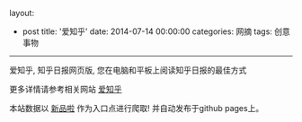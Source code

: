 layout: 
  - post 
title: '爱知乎' 
date: 2014-07-14 00:00:00 
categories: 网摘 
tags: 创意事物 
---

爱知乎, 知乎日报网页版, 您在电脑和平板上阅读知乎日报的最佳方式  

更多详情请参考相关网站 [爱知乎](http://youzhihu.com/)  

本站数据以 [新品啦](http://xinpinla.com/) 作为入口点进行爬取! 并自动发布于github pages上。  
